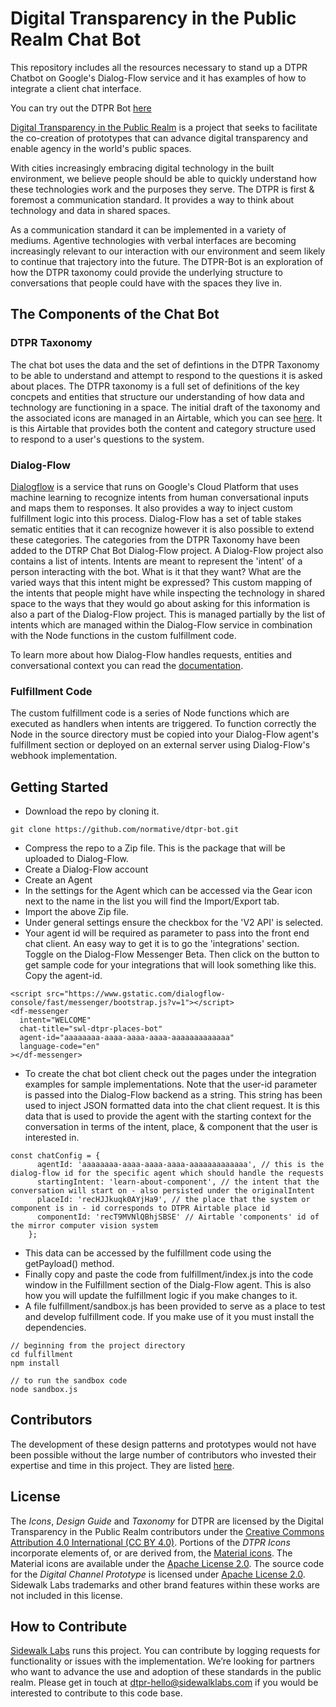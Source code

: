 # Digital Transparency in the Public Realm Chat Bot

This repository includes all the resources necessary to stand up a DTPR Chatbot on Google's Dialog-Flow service and it has examples of how to integrate a client chat interface. 

You can try out the DTPR Bot [here](https://normative.github.io/dtpr-bot/index.html)

[Digital Transparency in the Public Realm](https://sidewalklabs.com/dtpr/) is a project that seeks to facilitate the co-creation of prototypes that can advance digital transparency and enable agency in the world's public spaces.

With cities increasingly embracing digital technology in the built environment, we believe people should be able to quickly understand how these technologies work and the purposes they serve. The DTPR is first & foremost a communication standard. It provides a way to think about technology and data in shared spaces. 

As a communication standard it can be implemented in a variety of mediums. Agentive technologies with verbal interfaces are becoming increasingly relevant to our interaction with our environment and seem likely to continue that trajectory into the future. The DTPR-Bot is an exploration of how the DTPR taxonomy could provide the underlying structure to conversations that people could have with the spaces they live in.

## The Components of the Chat Bot

### DTPR Taxonomy
The chat bot uses the data and the set of defintions in the DTPR Taxonomy to be able to understand and attempt to respond to the questions it is asked about places. The DTPR taxonomy is a full set of definitions of the key concpets and entities that structure our understanding of how data and technology are functioning in a space.  The initial draft of the taxonomy and the associated icons are managed in an Airtable, which you can see [here](https://airtable.com/shrsW7o7ji3VjsZSz). It is this Airtable that provides both the content and category structure used to respond to a user's questions to the system.

### Dialog-Flow
[Dialogflow](https://dialogflow.com/) is a service that runs on Google's Cloud Platform that uses machine learning to recognize intents from human conversational inputs and maps them to responses. It also provides a way to inject custom fulfillment logic into this process. Dialog-Flow has a set of table stakes sematic entities that it can recognize however it is also possible to extend these categories. The categories from the DTPR Taxonomy have been added to the DTRP Chat Bot Dialog-Flow project. A Dialog-Flow project also contains a list of intents. Intents are meant to represent the 'intent' of a person interacting with the bot. What is it that they want? What are the varied ways that this intent might be expressed? This custom mapping of the intents that people might have while inspecting the technology in shared space to the ways that they would go about asking for this information is also a part of the Dialog-Flow project. This is managed partially by the list of intents which are managed within the Dialog-Flow service in combination with the Node functions in the custom fulfillment code.

To learn more about how Dialog-Flow handles requests, entities and conversational context you can read the [documentation](https://dialogflow.com/docs).

### Fulfillment Code
The custom fulfillment code is a series of Node functions which are executed as handlers when intents are triggered. To function correctly the Node in the source directory must be copied into your Dialog-Flow agent's fulfillment section or deployed on an external server using Dialog-Flow's webhook implementation.

## Getting Started

- Download the repo by cloning it.
```
git clone https://github.com/normative/dtpr-bot.git
```
- Compress the repo to a Zip file. This is the package that will be uploaded to Dialog-Flow.
- Create a Dialog-Flow account
- Create an Agent
- In the settings for the Agent which can be accessed via the Gear icon next to the name in the list you will find the Import/Export tab.
- Import the above Zip file.
- Under general settings ensure the checkbox for the 'V2 API' is selected.
- Your agent id will be required as parameter to pass into the front end chat client. An easy way to get it is to go the 'integrations' section. Toggle on the Dialog-Flow Messenger Beta. Then click on the button to get sample code for your integrations that will look something like this. Copy the agent-id.

```
<script src="https://www.gstatic.com/dialogflow-console/fast/messenger/bootstrap.js?v=1"></script>
<df-messenger
  intent="WELCOME"
  chat-title="swl-dtpr-places-bot"
  agent-id="aaaaaaaa-aaaa-aaaa-aaaa-aaaaaaaaaaaaa"
  language-code="en"
></df-messenger>
```

- To create the chat bot client check out the pages under the integration examples for sample implementations. Note that the user-id parameter is passed into the Dialog-Flow backend as a string. This string has been used to inject JSON formatted data into the chat client request. It is this data that is used to provide the agent with the starting context for the conversation in terms of the intent, place, & component that the user is interested in.

```
const chatConfig = {
      agentId: 'aaaaaaaa-aaaa-aaaa-aaaa-aaaaaaaaaaaaa', // this is the dialog-flow id for the specific agent which should handle the requests
      startingIntent: 'learn-about-component', // the intent that the conversation will start on - also persisted under the originalIntent
      placeId: 'recHJJkuqk0AYjHa9', // the place that the system or component is in - id corresponds to DTPR Airtable place id
      componentId: 'recT9MVNlQBhjSBSE' // Airtable 'components' id of the mirror computer vision system
    };
```

- This data can be accessed by the fulfillment code using the getPayload() method.
- Finally copy and paste the code from fulfillment/index.js into the code window in the Fulfillment section of the Dialg-Flow agent. This is also how you will update the fulfillment logic if you make changes to it.
- A file fulfillment/sandbox.js has been provided to serve as a place to test and develop fulfillment code. If you make use of it you must install the dependencies.

```
// beginning from the project directory
cd fulfillment
npm install

// to run the sandbox code
node sandbox.js
```

## Contributors

The development of these design patterns and prototypes would not have been possible without the large number of contributors who invested their expertise and time in this project. They are listed [here](contributors.md).

## License

The _Icons_, _Design Guide_ and _Taxonomy_ for DTPR are licensed by the Digital Transparency in the Public Realm contributors under the [Creative Commons Attribution 4.0 International (CC BY 4.0)](https://creativecommons.org/licenses/by/4.0/).
Portions of the _DTPR Icons_ incorporate elements of, or are derived from, the [Material icons](https://material.io/tools/icons/). The Material icons are available under the [Apache License 2.0](https://www.apache.org/licenses/LICENSE-2.0.html).
The source code for the _Digital Channel Prototype_ is licensed under [Apache License 2.0](https://www.apache.org/licenses/LICENSE-2.0.html).
Sidewalk Labs trademarks and other brand features within these works are not included in this license.

## How to Contribute

[Sidewalk Labs](https://www.sidewalklabs.com/) runs this project. You can contribute by logging requests for functionality or issues with the implementation. We’re looking for partners who want to advance the use and adoption of these standards in the public realm. Please get in touch at dtpr-hello@sidewalklabs.com if you would be interested to contribute to this code base.
